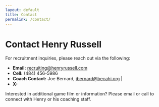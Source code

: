 ```yaml
---
layout: default
title: Contact
permalink: /contact/
---
```

# Contact Henry Russell

For recruitment inquiries, please reach out via the following:

- **Email:** [recruiting@henryrussell.com](mailto:recruiting@henryrussell.com)
- **Cell:** (484) 456-5986
- **Coach Contact:** Joe Bernard, [jbernard@becahi.org](mailto:jbernard@becahi.org) | <a href="https://x.com/coachbernard11" target="_blank" aria-label="@coachbernard11"><i class="fab fa-x"></i></a> 
- **X:** <a href="https://x.com/HenryRussell_73" target="_blank" aria-label="@HenryRussell_73"><i class="fab fa-x"></i></a> 

Interested in additional game film or information? Please email or call to connect with Henry or his coaching staff.



